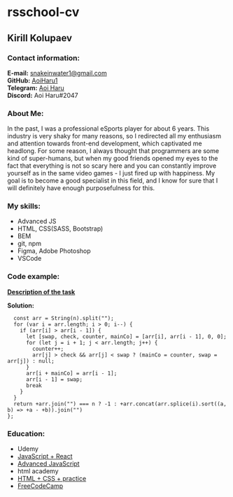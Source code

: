 # rsschool-cv  
## Kirill Kolupaev  
### Contact information:  
**E-mail:** snakeinwater1@gmail.com  
**GitHub:** [AoiHaru1](https://github.com/AoiHaru1)  
**Telegram:** [Aoi Haru](@AoiHaru1)  
**Discord:** Aoi Haru#2047  

### About Me:
In the past, I was a professional eSports player for about 6 years. This industry is very shaky for many reasons, so I redirected all my enthusiasm and attention towards front-end development, which captivated me headlong. For some reason, I always thought that programmers are some kind of super-humans, but when my good friends opened my eyes to the fact that everything is not so scary here and you can constantly improve yourself as in the same video games - I just fired up with happiness. My goal is to become a good specialist in this field, and I know for sure that I will definitely have enough purposefulness for this. 

### My skills:
* Advanced JS  
* HTML, CSS(SASS, Bootstrap)  
* BEM  
* git, npm  
* Figma, Adobe Photoshop  
* VSCode

### Code example:

**[Description of the task](https://www.codewars.com/kata/55983863da40caa2c900004e)**

**Solution:**
``` function nextBigger(n) {
  const arr = String(n).split("");
  for (var i = arr.length; i > 0; i--) {
    if (arr[i] > arr[i - 1]) {
      let [swap, check, counter, mainCo] = [arr[i], arr[i - 1], 0, 0];
      for (let j = i + 1; j < arr.length; j++) {
        counter++;
        arr[j] > check && arr[j] < swap ? (mainCo = counter, swap = arr[j]) : null;
      }
      arr[i + mainCo] = arr[i - 1];
      arr[i - 1] = swap;
      break
    }
  }
  return +arr.join("") === n ? -1 : +arr.concat(arr.splice(i).sort((a, b) => +a - +b)).join("")
}; 
```
### Education: 
* Udemy  
 * [JavaScript + React](https://www.udemy.com/course/javascript_full/)  
 * [Advanced JavaScript](https://www.udemy.com/course/javascript_practice/)  
* html academy  
 * [HTML + CSS + practice](https://htmlacademy.ru/courses)  
* [FreeCodeCamp](https://www.freecodecamp.org/)  
